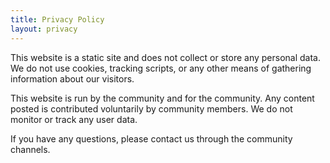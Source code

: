```yaml
---
title: Privacy Policy
layout: privacy
---
```


This website is a static site and does not collect or store any personal data. We do not use cookies, tracking scripts, or any other means of gathering information about our visitors.

This website is run by the community and for the community. Any content posted is contributed voluntarily by community members. We do not monitor or track any user data.

If you have any questions, please contact us through the community channels.
